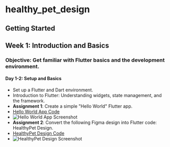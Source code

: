 # healthy_pet_design


## Getting Started

## Week 1: Introduction and Basics
### Objective: Get familiar with Flutter basics and the development environment.
#### Day 1-2: Setup and Basics
- Set up a Flutter and Dart environment.
- Introduction to Flutter: Understanding widgets, state management, and the framework.
- **Assignment 1**: Create a simple "Hello World" Flutter app.
- [Hello World App Code](./Week1/Assignment1)
- ![Hello World App Screenshot](./Week1/Assignment1/screenshot.png)
- **Assignment 2**: Convert the following Figma design into Flutter code: HealthyPet Design.
- [HealthyPet Design Code](./Week1/Assignment2)
- ![HealthyPet Design Screenshot](./Week1/Assignment2/screenshot.png)